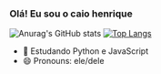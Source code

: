 ### Olá! Eu sou o caio henrique
![Anurag's GitHub stats](https://github-readme-stats.vercel.app/api?username=caiohsv&show_icons=true&theme=radical)
[![Top Langs](https://github-readme-stats.vercel.app/api/top-langs/?username=caiohsv&layout=compact&theme=radical)](https://github.com/anuraghazra/github-readme-stats)

- 🌱 Estudando Python e JavaScript
- 😄 Pronouns: ele/dele


